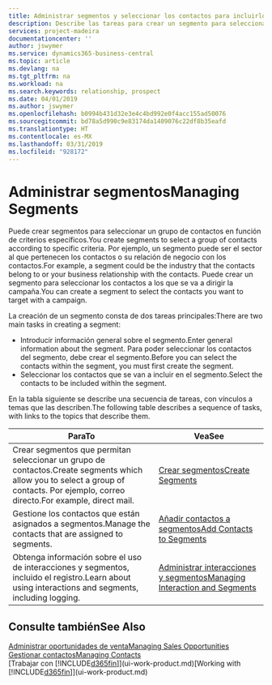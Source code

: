 ```yaml
---
title: Administrar segmentos y seleccionar los contactos para incluirlos | Documentos de Microsoft
description: Describe las tareas para crear un segmento para seleccionar un grupo de contactos según criterios específicos, por ejemplo, contactos de un determinado sector al que desee dirigirse.
services: project-madeira
documentationcenter: ''
author: jswymer
ms.service: dynamics365-business-central
ms.topic: article
ms.devlang: na
ms.tgt_pltfrm: na
ms.workload: na
ms.search.keywords: relationship, prospect
ms.date: 04/01/2019
ms.author: jswymer
ms.openlocfilehash: b0994b431d32e3e4c4bd992e0f4acc155ad50076
ms.sourcegitcommit: bd78a5d990c9e83174da1409076c22df8b35eafd
ms.translationtype: HT
ms.contentlocale: es-MX
ms.lasthandoff: 03/31/2019
ms.locfileid: "928172"
---
```

# <a name="managing-segments"></a><span data-ttu-id="a2385-103">Administrar segmentos</span><span class="sxs-lookup"><span data-stu-id="a2385-103">Managing Segments</span></span>
<span data-ttu-id="a2385-104">Puede crear segmentos para seleccionar un grupo de contactos en función de criterios específicos.</span><span class="sxs-lookup"><span data-stu-id="a2385-104">You create segments to select a group of contacts according to specific criteria.</span></span> <span data-ttu-id="a2385-105">Por ejemplo, un segmento puede ser el sector al que pertenecen los contactos o su relación de negocio con los contactos.</span><span class="sxs-lookup"><span data-stu-id="a2385-105">For example, a segment could be the industry that the contacts belong to or your business relationship with the contacts.</span></span> <span data-ttu-id="a2385-106">Puede crear un segmento para seleccionar los contactos a los que se va a dirigir la campaña.</span><span class="sxs-lookup"><span data-stu-id="a2385-106">You can create a segment to select the contacts you want to target with a campaign.</span></span>

<span data-ttu-id="a2385-107">La creación de un segmento consta de dos tareas principales:</span><span class="sxs-lookup"><span data-stu-id="a2385-107">There are two main tasks in creating a segment:</span></span>

* <span data-ttu-id="a2385-108">Introducir información general sobre el segmento.</span><span class="sxs-lookup"><span data-stu-id="a2385-108">Enter general information about the segment.</span></span> <span data-ttu-id="a2385-109">Para poder seleccionar los contactos del segmento, debe crear el segmento.</span><span class="sxs-lookup"><span data-stu-id="a2385-109">Before you can select the contacts within the segment, you must first create the segment.</span></span>
* <span data-ttu-id="a2385-110">Seleccionar los contactos que se van a incluir en el segmento.</span><span class="sxs-lookup"><span data-stu-id="a2385-110">Select the contacts to be included within the segment.</span></span>

<span data-ttu-id="a2385-111">En la tabla siguiente se describe una secuencia de tareas, con vínculos a temas que las describen.</span><span class="sxs-lookup"><span data-stu-id="a2385-111">The following table describes a sequence of tasks, with links to the topics that describe them.</span></span> 

| <span data-ttu-id="a2385-112">Para</span><span class="sxs-lookup"><span data-stu-id="a2385-112">To</span></span> | <span data-ttu-id="a2385-113">Vea</span><span class="sxs-lookup"><span data-stu-id="a2385-113">See</span></span> |
| --- | --- |
| <span data-ttu-id="a2385-114">Crear segmentos que permitan seleccionar un grupo de contactos.</span><span class="sxs-lookup"><span data-stu-id="a2385-114">Create segments which allow you to select a group of contacts.</span></span> <span data-ttu-id="a2385-115">Por ejemplo, correo directo.</span><span class="sxs-lookup"><span data-stu-id="a2385-115">For example, direct mail.</span></span> |[<span data-ttu-id="a2385-116">Crear segmentos</span><span class="sxs-lookup"><span data-stu-id="a2385-116">Create Segments</span></span>](marketing-how-create-segment.md) |
| <span data-ttu-id="a2385-117">Gestione los contactos que están asignados a segmentos.</span><span class="sxs-lookup"><span data-stu-id="a2385-117">Manage the contacts that are assigned to segments.</span></span> |[<span data-ttu-id="a2385-118">Añadir contactos a segmentos</span><span class="sxs-lookup"><span data-stu-id="a2385-118">Add Contacts to Segments</span></span>](marketing-add-contact-segment.md) |
| <span data-ttu-id="a2385-119">Obtenga información sobre el uso de interacciones y segmentos, incluido el registro.</span><span class="sxs-lookup"><span data-stu-id="a2385-119">Learn about using interactions and segments, including logging.</span></span> |[<span data-ttu-id="a2385-120">Administrar interacciones y segmentos</span><span class="sxs-lookup"><span data-stu-id="a2385-120">Managing Interaction and Segments</span></span>](marketing-interaction-segments.md) |

## <a name="see-also"></a><span data-ttu-id="a2385-121">Consulte también</span><span class="sxs-lookup"><span data-stu-id="a2385-121">See Also</span></span>
[<span data-ttu-id="a2385-122">Administrar oportunidades de venta</span><span class="sxs-lookup"><span data-stu-id="a2385-122">Managing Sales Opportunities</span></span>](marketing-manage-sales-opportunities.md)  
[<span data-ttu-id="a2385-123">Gestionar contactos</span><span class="sxs-lookup"><span data-stu-id="a2385-123">Managing Contacts</span></span>](marketing-contacts.md)  
<span data-ttu-id="a2385-124">[Trabajar con [!INCLUDE[d365fin](includes/d365fin_md.md)]](ui-work-product.md)</span><span class="sxs-lookup"><span data-stu-id="a2385-124">[Working with [!INCLUDE[d365fin](includes/d365fin_md.md)]](ui-work-product.md)</span></span>
